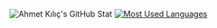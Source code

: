 ![Ahmet Kılıç's GitHub Stat](https://github-readme-stats.vercel.app/api?username=ahmetkkilic&show_icons=true&bg_color=00000000) [![Most Used Languages](https://github-readme-stats.vercel.app/api/top-langs/?username=ahmetkkilic&layout=compact&bg_color=00000000)](https://github.com/ahmetkkilic/github-readme-stats)
